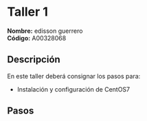 # Taller 1

**Nombre:** edisson guerrero  
**Código:** A00328068

## Descripción
En este taller deberá consignar los pasos para:
* Instalación y configuración de CentOS7

## Pasos
